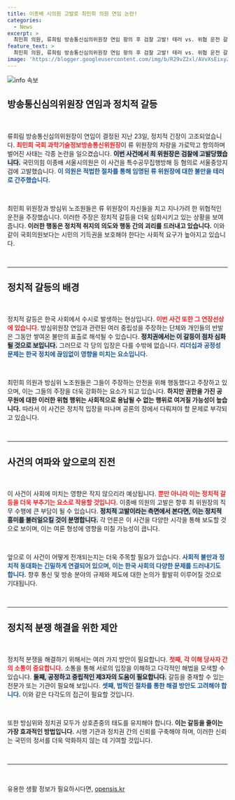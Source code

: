 ```yaml
---
title: 이종배 시의원 고발로 최민희 의원 연임 논란!
categories:
  - News
excerpt: >
  최민희 의원, 류희림 방송통신심의위원장 연임 항의 후 검찰 고발! 테러 vs. 위협 운전 갈등의 전말은? 클릭으로 확인하세요!
feature_text: >
  최민희 의원, 류희림 방송통신심의위원장 연임 항의 후 검찰 고발! 테러 vs. 위협 운전 갈등의 전말은? 클릭으로 확인하세요!
image: 'https://blogger.googleusercontent.com/img/b/R29vZ2xl/AVvXsEixyZcFfHzMRdzZMjFBmAUKJYCLCGyLL1o632UiGVXcaFdKo_bkvkuCioo0uUKlGfBVcT3P84aROyZIXSBEx3Aw5nCQ3pTgDom1WDC4m8eifvWiAmWEEVb4x6G_l8C0QH225ldMjyaFvpxGEBGNO37VmDTDMHGhJPq73UglMfDca1-0aw/s1600/blogspot.png'
---
```


<p><img src="https://blogger.googleusercontent.com/img/b/R29vZ2xl/AVvXsEixyZcFfHzMRdzZMjFBmAUKJYCLCGyLL1o632UiGVXcaFdKo_bkvkuCioo0uUKlGfBVcT3P84aROyZIXSBEx3Aw5nCQ3pTgDom1WDC4m8eifvWiAmWEEVb4x6G_l8C0QH225ldMjyaFvpxGEBGNO37VmDTDMHGhJPq73UglMfDca1-0aw/s1600/blogspot.png" alt="info 속보" /></p>

<h2 data-ke-size="size26">방송통신심의위원장 연임과 정치적 갈등</h2>

<p data-ke-size="size16">&nbsp;</p>

<p data-ke-size="size16">류희림 방송통신심의위원장이 연임이 결정된 지난 23일, 정치적 긴장이 고조되었습니다. <b><span style="color: #ee2323;">최민희 국회 과학기술정보방송통신위원장</span></b>이 류 위원장의 차량을 가로막고 항의하며 벌어진 사태는 각종 논란을 일으켰습니다. <b><span style="background-color: #21538527;">이번 사건에서 최 위원장은 검찰에 고발당했습니다.</span></b> 국민의힘 이종배 서울시의원은 이 사건을 특수공무집행방해 등 혐의로 서울중앙지검에 고발했습니다. <b><span style="color: #1a5490;">이 의원은 적법한 절차를 통해 임명된 류 위원장에 대한 불만을 테러로 간주했습니다.</span></b></p>

<p data-ke-size="size16">&nbsp;</p>

<p data-ke-size="size16">최민희 위원장과 방심위 노조원들은 류 위원장이 자신들을 치고 지나가려 한 위협적인 운전을 주장했습니다. 이러한 주장은 정치적 갈등을 더욱 심화시키고 있는 상황을 보여줍니다. <b><span style="ee2323;">이러한 행동은 정치적 취지의 의도와 행동 간의 괴리를 드러내고 있습니다.</span></b> 이와 같이 국회의원보다는 시민의 기득권을 보호해야 한다는 사회적 요구가 높아지고 있습니다.</p>

<p data-ke-size="size16">&nbsp;</p>

<hr />

<h2 data-ke-size="size26">정치적 갈등의 배경</h2>

<p data-ke-size="size16">&nbsp;</p>

<p data-ke-size="size16">정치적 갈등은 한국 사회에서 수시로 발생하는 현상입니다. <b><span style="color: #ee2323;">이번 사건 또한 그 연장선상에 있습니다.</span></b> 방심위원장 연임과 관련된 여러 중립성을 주장하는 단체와 개인들의 반발은 그동안 쌓여온 불만의 표출로 해석될 수 있습니다. <b><span style="background-color: #21538527;">정치권에서는 이 갈등이 점차 심화될 것으로 보입니다.</span></b> 그러므로 각 당의 입장은 다를 수밖에 없습니다. <b><span style="color: #1a5490;">리더십과 공정성 문제는 한국 정치에 끊임없이 영향을 미치는 요소입니다.</span></b></p>

<p data-ke-size="size16">&nbsp;</p>

<p data-ke-size="size16">최민희 의원과 방심위 노조원들은 그들이 주장하는 안전을 위해 행동했다고 주장하고 있으며, 이는 그들의 주장을 더욱 강화하는 요소가 되고 있습니다. <b><span style="ee2323;">하지만 권한을 가진 공무원에 대한 이러한 위협 행위는 사회적으로 용납될 수 없는 행위로 여겨질 가능성이 높습니다.</span></b> 따라서 이 사건은 정치적 입장을 떠나며 공론의 장에서 다뤄져야 할 문제로 부각되고 있습니다.</p>

<p data-ke-size="size16">&nbsp;</p>

<hr />

<h2 data-ke-size="size26">사건의 여파와 앞으로의 진전</h2>

<p data-ke-size="size16">&nbsp;</p>

<p data-ke-size="size16">이 사건이 사회에 미치는 영향은 작지 않으리라 예상됩니다. <b><span style="color: #ee2323;">뿐만 아니라 이는 정치적 갈등을 더욱 부추기는 요소로 작용할 것입니다.</span></b> 이종배 의원의 고발은 향후 최 위원장의 직무 수행에 큰 부담이 될 수 있습니다. <b><span style="background-color: #21538527;">정치적 고발이라는 측면에서 본다면, 이는 정치적 흥미를 불러일으킬 것이 분명합니다.</span></b> 각 언론은 이 사건을 다양한 시각을 통해 보도할 것으로 보이며, 이는 여론 형성에 영향을 미칠 가능성이 큽니다.</p>

<p data-ke-size="size16">&nbsp;</p>

<p data-ke-size="size16">앞으로 이 사건이 어떻게 전개되는지는 더욱 주목할 필요가 있습니다. <b><span style="color: #1a5490;">사회적 불만과 정치적 동대화는 긴밀하게 연결되어 있으며, 이는 한국 사회의 다양한 문제를 드러내기도 합니다.</span></b> 향후 통신 및 방송 분야의 규제와 제도에 대한 논의가 활발히 이루어질 것으로 기대됩니다.</p>

<p data-ke-size="size16">&nbsp;</p>

<hr />

<h2 data-ke-size="size26">정치적 분쟁 해결을 위한 제안</h2>

<p data-ke-size="size16">&nbsp;</p>

<p data-ke-size="size16">정치적 분쟁을 해결하기 위해서는 여러 가지 방안이 필요합니다. <b><span style="color: #ee2323;">첫째, 각 이해 당사자 간의 소통이 중요합니다.</span></b> 소통을 통해 서로의 입장을 이해하고 다각적인 해법을 모색할 수 있습니다. <b><span style="background-color: #21538527;">둘째, 공정하고 중립적인 제3자의 도움이 필요합니다.</span></b> 갈등을 중재할 수 있는 전문가 또는 기관이 필요해 보입니다. <b><span style="color: #1a5490;">셋째, 법적인 절차를 통한 해결 방안도 고려해야 합니다.</span></b> 이와 같은 다각도의 접근이 필요할 것입니다.</p>

<p data-ke-size="size16">&nbsp;</p>

<p data-ke-size="size16">또한 방심위와 정치권 모두가 상호존중의 태도를 유지해야 합니다. <b><span style="ee2323;">이는 갈등을 줄이는 가장 효과적인 방법입니다.</span></b> 시행 기관과 정치권 간의 신뢰를 구축해야 하며, 이러한 신뢰는 국민의 정서를 더욱 악화하지 않는 데 기여할 것입니다.</p>

<p data-ke-size="size16">&nbsp;</p>

<hr />

<p data-ke-size="size16">&nbsp;</p>
유용한 생활 정보가 필요하시다면, <a href="https://opensis.kr" rel="dofollow">opensis.kr</a>


